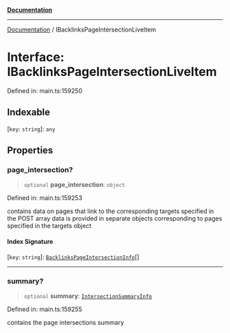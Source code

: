 [**Documentation**](../README.md)

***

[Documentation](../README.md) / IBacklinksPageIntersectionLiveItem

# Interface: IBacklinksPageIntersectionLiveItem

Defined in: main.ts:159250

## Indexable

\[`key`: `string`\]: `any`

## Properties

### page\_intersection?

> `optional` **page\_intersection**: `object`

Defined in: main.ts:159253

contains data on pages that link to the corresponding targets specified in the POST array
data is provided in separate objects corresponding to pages specified in the targets object

#### Index Signature

\[`key`: `string`\]: [`BacklinksPageIntersectionInfo`](../classes/BacklinksPageIntersectionInfo.md)[]

***

### summary?

> `optional` **summary**: [`IntersectionSummaryInfo`](../classes/IntersectionSummaryInfo.md)

Defined in: main.ts:159255

contains the page intersections summary
